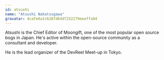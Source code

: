 ```yaml
---
id: atsushi
name: "Atsushi Nakatsugawa"
gravatar: 4cafe6a1c6287d64d7252279eeeffa94
---
```


Atsushi is the Chief Editor of Moongift, one of the most popular open source bogs in Japan. He's active within the open-source community as a consultant and developer.

He is the lead organizer of the DevReel Meet-up in Tokyo.
